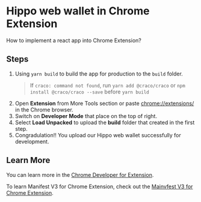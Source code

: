 # Hippo web wallet in Chrome Extension

How to implement a react app into Chrome Extension?

## Steps

1. Using `yarn build` to build the app for production to the `build` folder.
    > If `craco: command not found`, run `yarn add @craco/craco` or `npm install @craco/craco --save` before `yarn build`
2. Open **Extension** from More Tools section or paste [chrome://extensions/](chrome://extensions/) in the Chrome browser.
3. Switch on **Developer Mode** that place on the top of right.
4. Select **Load Unpacked** to upload the **build** folder that created in the first step.
5. Congradulation!! You upload our Hippo web wallet successfully for development. 

## Learn More 

You can learn more in the [Chrome Developer for Extension](https://developer.chrome.com/docs/extensions/).

To learn Manifest V3 for Chrome Extension, check out the [Mainvfest V3 for Chrome Extension](https://developer.chrome.com/docs/extensions/mv3/intro/).
